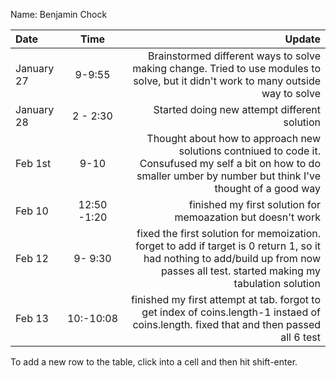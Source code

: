Name: Benjamin Chock

| Date      |    Time     |                                                                                                                                                                             Update |
|:----------|:-----------:|-----------------------------------------------------------------------------------------------------------------------------------------------------------------------------------:|
| January 27 |   9-9:55    |                                                 Brainstormed different ways to solve making change. Tried to use modules to solve, but it didn't work to many outside way to solve |
| January 28 |  2 - 2:30   |                                                                                                                                       Started doing new attempt different solution |
| Feb 1st   |    9-10     |               Thought about how to approach new solutions contniued to code it. Consufused my self a bit on how to do smaller umber by number but think I've thought of a good way |
| Feb 10    | 12:50 -1:20 |                                                                                                                        finished my first solution for memoazation but doesn't work |
| Feb 12    |   9- 9:30   | fixed the first solution for memoization. forget to add if target is 0 return 1, so it had nothing to add/build up from now passes all test. started making my tabulation solution |
| Feb 13    |  10:-10:08  |                                             finished my first attempt at tab. forgot to get index of coins.length-1 instaed of coins.length. fixed that and then passed all 6 test |


To add a new row to the table, click into a cell and then hit shift-enter.